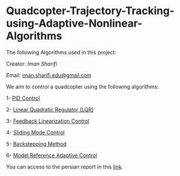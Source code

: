 # Quadcopter-Trajectory-Tracking-using-Adaptive-Nonlinear-Algorithms
The following Algorithms used in this project:

Creator: _Iman Sharifi_

Email: iman.sharifi.edu@gmail.com

We aim to control a quadcopter using the following algorithms:

  1- [PID Control](https://github.com/98210184/Quadcopter-Trajectory-Tracking-using-Adaptive-Nonlinear-Algorithms/tree/main/Project/1-PID%20Control%20Quadcopter)

  2- [Linear Quadratic Regulator (LQR)](https://github.com/98210184/Quadcopter-Trajectory-Tracking-using-Adaptive-Nonlinear-Algorithms/tree/main/Project/2-LQR%20Control%20Quadcopter)

  3- [Feedback Linearization Control](https://github.com/98210184/Quadcopter-Trajectory-Tracking-using-Adaptive-Nonlinear-Algorithms/tree/main/Project/3-Feedback%20Linearization%20Control%20Quadcopter)

  4- [Sliding Mode Control](https://github.com/98210184/Quadcopter-Trajectory-Tracking-using-Adaptive-Nonlinear-Algorithms/tree/main/Project/4-Sliding%20Mode%20Control%20Quadcopter)

  5- [Backstepping Method](https://github.com/98210184/Quadcopter-Trajectory-Tracking-using-Adaptive-Nonlinear-Algorithms/tree/main/Project/5-Backstepping%20Control%20Quadcopter)

  6- [Model Reference Adaptive Control](https://github.com/98210184/Quadcopter-Trajectory-Tracking-using-Adaptive-Nonlinear-Algorithms/tree/main/Project/6-MRAC%20Control%20Quadcopter)

You can access to the persian report in this [link](https://github.com/98210184/Quadcopter-Trajectory-Tracking-using-Adaptive-Nonlinear-Algorithms/blob/main/PersianReport.pdf).
